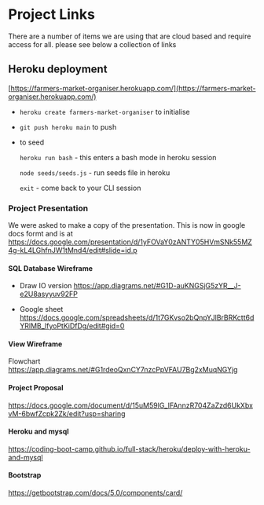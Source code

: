 # Project Links

There are a number of items we are using that are cloud based and require access for all. please see below a collection of links

## Heroku deployment
[https://farmers-market-organiser.herokuapp.com/](https://farmers-market-organiser.herokuapp.com/) 

- `heroku create farmers-market-organiser` to initialise
- `git push heroku main` to push
- to seed

    `heroku run bash` - this enters a bash mode in heroku session

    `node seeds/seeds.js` - run seeds file in heroku

    `exit` - come back to your CLI session



### Project Presentation
We were asked to make a copy of the presentation. This is now in google docs formt and is at
https://docs.google.com/presentation/d/1yFOVaY0zANTY05HVmSNk55MZ4g-kL4LGhfnJW1tMnd4/edit#slide=id.p

#### SQL Database Wireframe
- Draw IO version
https://app.diagrams.net/#G1D-auKNGSjG5zYR__J-e2U8asyyuv92FP

- Google sheet
https://docs.google.com/spreadsheets/d/1t7GKvso2bQnpYJlBrBRKctt6dYRlMB_lfyoPtKiDfDg/edit#gid=0

#### View Wireframe
Flowchart https://app.diagrams.net/#G1rdeoQxnCY7nzcPpVFAU7Bg2xMuqNGYjg


#### Project Proposal
https://docs.google.com/document/d/15uM59lG_IFAnnzR704ZaZzd6UkXbxvM-6bwfZcpk2Zk/edit?usp=sharing

#### Heroku and mysql
https://coding-boot-camp.github.io/full-stack/heroku/deploy-with-heroku-and-mysql

#### Bootstrap
https://getbootstrap.com/docs/5.0/components/card/